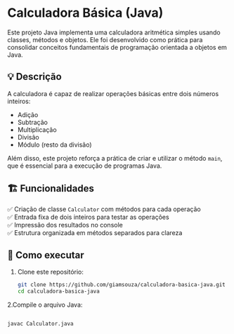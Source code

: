 # Calculadora Básica (Java)

Este projeto Java implementa uma calculadora aritmética simples usando classes, métodos e objetos. Ele foi desenvolvido como prática para consolidar conceitos fundamentais de programação orientada a objetos em Java.

## 💡 Descrição

A calculadora é capaz de realizar operações básicas entre dois números inteiros:

- Adição
- Subtração
- Multiplicação
- Divisão
- Módulo (resto da divisão)

Além disso, este projeto reforça a prática de criar e utilizar o método `main`, que é essencial para a execução de programas Java.

## 🏗️ Funcionalidades

✅ Criação de classe `Calculator` com métodos para cada operação  
✅ Entrada fixa de dois inteiros para testar as operações  
✅ Impressão dos resultados no console  
✅ Estrutura organizada em métodos separados para clareza

## 🚀 Como executar

1. Clone este repositório:
   ```bash
   git clone https://github.com/giamsouza/calculadora-basica-java.git
   cd calculadora-basica-java
2.Compile o arquivo Java:

```bash

javac Calculator.java

